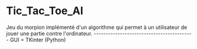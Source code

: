 # Tic_Tac_Toe_AI

Jeu du morpion implémenté d'un algorithme qui permet à un utilisateur de jouer une partie contre l'ordinateur. 
                                  ------------------------------------------
GUI = TKinter (Python)

